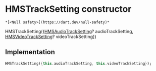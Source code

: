 


# HMSTrackSetting constructor




    *[<Null safety>](https://dart.dev/null-safety)*



HMSTrackSetting({[HMSAudioTrackSetting](../../model_hms_audio_track_setting/HMSAudioTrackSetting-class.md)? audioTrackSetting, [HMSVideoTrackSetting](../../model_hms_video_track_setting/HMSVideoTrackSetting-class.md)? videoTrackSetting})





## Implementation

```dart
HMSTrackSetting({this.audioTrackSetting, this.videoTrackSetting});
```







